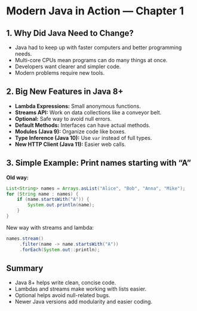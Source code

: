 # Modern Java in Action — Chapter 1

## 1. Why Did Java Need to Change?

- Java had to keep up with faster computers and better programming needs.
- Multi-core CPUs mean programs can do many things at once.
- Developers want clearer and simpler code.
- Modern problems require new tools.

## 2. Big New Features in Java 8+

- **Lambda Expressions:** Small anonymous functions.
- **Streams API:** Work on data collections like a conveyor belt.
- **Optional:** Safe way to avoid null errors.
- **Default Methods:** Interfaces can have actual methods.
- **Modules (Java 9):** Organize code like boxes.
- **Type Inference (Java 10):** Use `var` instead of full types.
- **New HTTP Client (Java 11):** Easier web calls.

## 3. Simple Example: Print names starting with “A”

**Old way:**

```java
List<String> names = Arrays.asList("Alice", "Bob", "Anna", "Mike");
for (String name : names) {
    if (name.startsWith("A")) {
        System.out.println(name);
    }
}
```

New way with streams and lambda:

```java
names.stream()
     .filter(name -> name.startsWith("A"))
     .forEach(System.out::println);
```
## Summary
- Java 8+ helps write clean, concise code.
- Lambdas and streams make working with lists easier.
- Optional helps avoid null-related bugs.
- Newer Java versions add modularity and easier coding.
